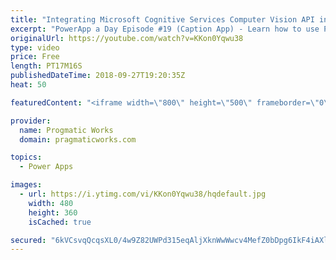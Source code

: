 ```yaml
---
title: "Integrating Microsoft Cognitive Services Computer Vision API into PowerApps"
excerpt: "PowerApp a Day Episode #19 (Caption App) - Learn how to use PowerApps and Microsoft Cognitive Services Computer Vision to automatically create captions on your images you upload.  Power App Training: https://pragmaticworks.com/Training/On-Demand-Training/Introduction-to-Powerapps  OnChange of the Photo:"
originalUrl: https://youtube.com/watch?v=KKon0Yqwu38
type: video
price: Free
length: PT17M16S
publishedDateTime: 2018-09-27T19:20:35Z
heat: 50

featuredContent: "<iframe width=\"800\" height=\"500\" frameborder=\"0\" src=\"https://www.youtube.com/embed/KKon0Yqwu38\" allow=\"accelerometer; autoplay; encrypted-media; gyroscope; picture-in-picture\" allowfullscreen></iframe>"

provider:
  name: Progmatic Works
  domain: pragmaticworks.com

topics:
  - Power Apps

images:
  - url: https://i.ytimg.com/vi/KKon0Yqwu38/hqdefault.jpg
    width: 480
    height: 360
    isCached: true

secured: "6kVCsvqQcqsXL0/4w9Z82UWPd315eqAljXknWwWwcv4MefZ0bDpg6IkF4iAXlGavriMWubKYkpmqA5hFt41jijlpoPtoHczgNozTs2em36edtk827yDqjemx6b4G73/In/fRPCBr7yDpx2VQwynEZX/ZgJXho9lnS1DtLigjwvLEy6j55/DWSeJdqjshEp4tXZekWKqBdy+EojSv8sdcXHYn4nPZw+wJnjt6X4NHZkuyA+LAhI71jiyINdJqY0W2FZkYtFd5NaSz+4Nl65Ho3AYV2W5O7QQ2DyDRMvk8l6ZsRLDXDsA8UIIHJR0tixNms30tkBFwUsLYj42yisvy61xlipqwL9hQDUfwrIhFW24i5bf/QhGTOJAr50udcEFbG8g/3mPHEEugsPFdL1dQzg==;xvst6wEdnL7/VmyEaBX0XA=="
---
```


